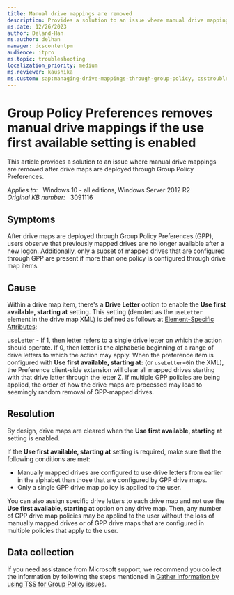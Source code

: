 ```yaml
---
title: Manual drive mappings are removed
description: Provides a solution to an issue where manual drive mappings are removed after drive maps are deployed through Group Policy Preferences.
ms.date: 12/26/2023
author: Deland-Han
ms.author: delhan
manager: dcscontentpm
audience: itpro
ms.topic: troubleshooting
localization_priority: medium
ms.reviewer: kaushika
ms.custom: sap:managing-drive-mappings-through-group-policy, csstroubleshoot
---
```

# Group Policy Preferences removes manual drive mappings if the use first available setting is enabled

This article provides a solution to an issue where manual drive mappings are removed after drive maps are deployed through Group Policy Preferences.

_Applies to:_ &nbsp; Windows 10 - all editions, Windows Server 2012 R2  
_Original KB number:_ &nbsp; 3091116

## Symptoms

After drive maps are deployed through Group Policy Preferences (GPP), users observe that previously mapped drives are no longer available after a new logon. Additionally, only a subset of mapped drives that are configured through GPP are present if more than one policy is configured through drive map items.

## Cause

Within a drive map item, there's a **Drive Letter** option to enable the **Use first available, starting at** setting. This setting (denoted as the `useLetter` element in the drive map XML) is defined as follows at [Element-Specific Attributes](/openspecs/windows_protocols/ms-gppref/b64d3e8c-d6e4-44b5-a02a-54f0fb0d5322):

useLetter - If 1, then letter refers to a single drive letter on which the action should operate. If 0, then letter is the alphabetic beginning of a range of drive letters to which the action may apply. When the preference item is configured with **Use first available, starting at:** (or `useLetter=0`in the XML), the Preference client-side extension will clear all mapped drives starting with that drive latter through the letter Z. If multiple GPP policies are being applied, the order of how the drive maps are processed may lead to seemingly random removal of GPP-mapped drives.

## Resolution

By design, drive maps are cleared when the **Use first available, starting at** setting is enabled.

If the **Use first available, starting at** setting is required, make sure that the following conditions are met:

- Manually mapped drives are configured to use drive letters from earlier in the alphabet than those that are configured by GPP drive maps.
- Only a single GPP drive map policy is applied to the user.

You can also assign specific drive letters to each drive map and not use the **Use first available, starting at** option on any drive map. Then, any number of GPP drive map policies may be applied to the user without the loss of manually mapped drives or of GPP drive maps that are configured in multiple policies that apply to the user.

## Data collection

If you need assistance from Microsoft support, we recommend you collect the information by following the steps mentioned in [Gather information by using TSS for Group Policy issues](../../windows-client/windows-troubleshooters/gather-information-using-tss-group-policy.md).
